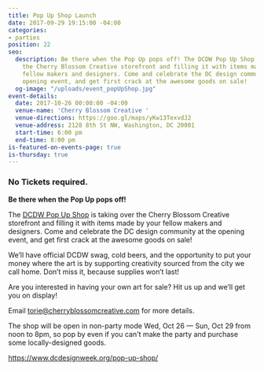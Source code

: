 ```yaml
---
title: Pop Up Shop Launch
date: 2017-09-29 19:15:00 -04:00
categories:
- parties
position: 22
seo:
  description: Be there when the Pop Up pops off! The DCDW Pop Up Shop is taking over
    the Cherry Blossom Creative storefront and filling it with items made by your
    fellow makers and designers. Come and celebrate the DC design community at the
    opening event, and get first crack at the awesome goods on sale!
  og-image: "/uploads/event_popUpShop.jpg"
event-details:
  date: 2017-10-26 00:00:00 -04:00
  venue-name: 'Cherry Blossom Creative '
  venue-directions: https://goo.gl/maps/yKw13TexvdJ2
  venue-address: 2128 8th St NW, Washington, DC 20001
  start-time: 6:00 pm
  end-time: 8:00 pm
is-featured-on-events-page: true
is-thursday: true
---
```


### No Tickets required.

**Be there when the Pop Up pops off!**

The [DCDW Pop Up Shop](https://www.dcdesignweek.org/pop-up-shop/) is taking over the Cherry Blossom Creative storefront and filling it with items made by your fellow makers and designers. Come and celebrate the DC design community at the opening event, and get first crack at the awesome goods on sale!

We’ll have official DCDW swag, cold beers, and the opportunity to put your money where the art is by supporting creativity sourced from the city we call home. Don’t miss it, because supplies won’t last!

Are you interested in having your own art for sale? Hit us up and we’ll get you on display!

Email [torie@cherryblossomcreative.com](mailto:torie@cherryblossomcreative.com) for more details.

The shop will be open in non-party mode Wed, Oct 26 — Sun, Oct 29 from noon to 8pm, so pop by even if you can't make the party and purchase some locally-designed goods.

https://www.dcdesignweek.org/pop-up-shop/
